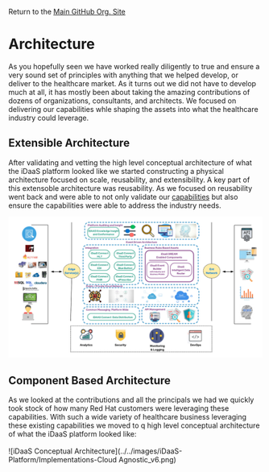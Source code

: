 Return to the <a href="https://github.com/Project-Herophilus" target="_blank">Main GitHub Org. Site</a>

# Architecture
As you hopefully seen we have worked really diligently to true and ensure a very sound set of principles with anything 
that we helped develop, or deliver to the healthcare market. As it turns out we did not have to develop much at all, 
it has mostly been about taking the amazing contributions of dozens of organizations, consultants, and architects. 
We focused on delivering our capabilities whle shaping the assets into what the healthcare industry could leverage. 

## Extensible Architecture
After validating and vetting the high level conceptual architecture of what the iDaaS platform looked like we
started constructing a physical architecture focused on scale, reusability, and extensibility. A key part of
this extensoble architecture was reusability. As we focused on reusability went back and were able to not only
validate our <a href="https://github.com/Project-Herophilus/Project-Herophilus-Assets/blob/main/Platform-Content/Design/Capabilities.md" target="_blank">capabilities</a> but also ensure the capabilities were
able to address the industry needs.

![iDaas Extensible Architecture](../../images/iDaaS-Platform/iDAAS-DataFlow.png)

## Component Based Architecture
As we looked at the contributions and all the principals we had we quickly took stock of how many Red Hat customers
were leveraging these capabilities. With such a wide variety of healthcare business leveraging these existing
capabilities we moved to q high level conceptual architecture of what the iDaaS platform looked like:
<br/><br/>
![iDaaS Conceptual Architecture](../../images/iDaaS-Platform/Implementations-Cloud Agnostic_v6.png)
